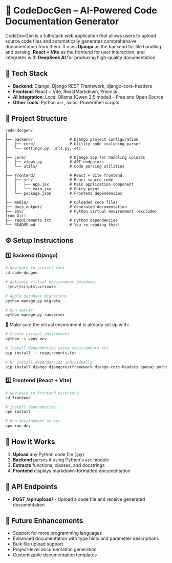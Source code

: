# 🧠 CodeDocGen – AI-Powered Code Documentation Generator

CodeDocGen is a full-stack web application that allows users to upload source code files and automatically generates comprehensive documentation from them. It uses **Django** as the backend for file handling and parsing, **React + Vite** as the frontend for user interaction, and integrates with **DeepSeek AI** for producing high-quality documentation.

## 🔧 Tech Stack

- **Backend**: Django, Django REST Framework, django-cors-headers
- **Frontend**: React + Vite, ReactMarkdown, Prism.js
- **AI Integration**: Local Ollama (Qwen 2.5 model) - Free and Open Source
- **Other Tools**: Python `ast`, axios, PowerShell scripts

## 📁 Project Structure

```
code-docgen/
│
├── backend/                # Django project configuration
│   ├── core/               # Utility code including parser
│   └── settings.py, urls.py, etc.
│
├── core/                   # Django app for handling uploads
│   ├── views.py            # API endpoints
│   └── utils/              # Code parsing utilities
│
├── frontend/               # React + Vite frontend
│   ├── src/                # React source code
│   │   ├── App.jsx         # Main application component
│   │   └── main.jsx        # Entry point
│   └── package.json        # Frontend dependencies
│
├── media/                  # Uploaded code files
├── docs_output/            # Generated documentation
├── env/                    # Python virtual environment (excluded from Git)
├── requirements.txt        # Python dependencies
└── README.md               # You're reading this!
```

## ⚙️ Setup Instructions

### 1️⃣ Backend (Django)

```bash
# Navigate to project root
cd code-docgen

# Activate virtual environment (Windows)
.\env\Scripts\activate

# Apply database migrations
python manage.py migrate

# Run server
python manage.py runserver
```

📌 Make sure the virtual environment is already set up with:

```bash
# Create virtual environment
python -m venv env

# Install dependencies using requirements.txt
pip install -r requirements.txt

# Or install dependencies individually
pip install django djangorestframework django-cors-headers openai python-magic
```

### 2️⃣ Frontend (React + Vite)

```bash
# Navigate to frontend directory
cd frontend

# Install dependencies
npm install

# Run development server
npm run dev
```

## 🚀 How It Works

1. **Upload** any Python code file (.py)
2. **Backend** parses it using Python's `ast` module
3. **Extracts** functions, classes, and docstrings
4. **Frontend** displays markdown-formatted documentation

## 🔄 API Endpoints

- **POST /api/upload/** - Upload a code file and receive generated documentation

## 🔮 Future Enhancements

- Support for more programming languages
- Enhanced documentation with type hints and parameter descriptions
- Bulk file upload support
- Project-level documentation generation
- Customizable documentation templates

